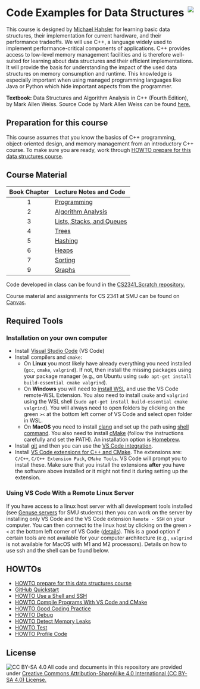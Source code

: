 # <img src="images/DS_Weiss_Book.jpg" align="right"> Code Examples for Data Structures

This course is designed by [Michael Hahsler](https://michael.hahsler.net/) 
for learning basic data structures, their implementation
for current hardware, and their performance tradeoffs.  We will use C++, a
language widely used to implement performance-critical components of
applications.  C++ provides access to low-level memory management facilities
and is therefore well-suited for learning about data structures and their
efficient implementations. It will provide the basis for understanding the
impact of the used data structures on memory consumption and runtime.  This
knowledge is especially important when using managed programming languages like
Java or Python which hide important aspects from the programmer.

**Textbook:** Data Structures and Algorithm Analysis in C++ (Fourth Edition), by Mark Allen Weiss.
Source Code by Mark Allen Weiss can be found [here.](https://users.cs.fiu.edu/~weiss/dsaa_c++4/code/)

## Preparation for this course 

This course assumes that you know the basics of C++ programming, object-oriented design, and memory management from
an introductory C++ course. To make sure you are ready, work through [HOWTO prepare for this data structures course](HOWTO_prepare_for_data_structures.md).

## Course Material

| Book Chapter | Lecture Notes and Code                            |
| :----------: | :------------------------------------------------ |
|      1       | [Programming](Chapter1_Programming)               |
|      2       | [Algorithm Analysis](Chapter2_Algorithm_Analysis) |
|      3       | [Lists, Stacks, and Queues](Chapter3_Lists_etc)   |
|      4       | [Trees](Chapter4_Trees)                           |
|      5       | [Hashing](Chapter5_Hashing)                       |
|      6       | [Heaps](Chapter6_Heaps)                           |
|      7       | [Sorting](Chapter7_Sorting)                       |
|      9       | [Graphs](Chapter9_Graphs)                         |

Code developed in class can be found in the [CS2341_Scratch repository.](https://github.com/mhahsler/CS2341_Scratch)

Course material and assignments for CS 2341 at SMU can be found on [Canvas](https://www.smu.edu/OIT/Services/Canvas/).



## Required Tools

### Installation on your own computer
* Install [Visual Studio Code](https://code.visualstudio.com/) (VS Code)
* Install compilers and `cmake`:
    - On **Linux** you most likely have already everything you need installed (`gcc`, `cmake`, `valgrind`). If not, 
      then install the missing packages using your package manager (e.g., on Ubuntu using `sudo apt-get install build-essential cmake valgrind`). 
    - On **Windows** you will need to [install WSL](https://code.visualstudio.com/docs/cpp/config-wsl) and use the VS Code remote-WSL Extension. You also need to install `cmake` and `valgrind` using the WSL shell (`sudo apt-get install build-essential cmake valgrind`). You will always need to open folders by clicking on the green `><` at the bottom left corner of VS Code and select open folder in WSL.
    - On **MacOS** you need to install [clang](https://code.visualstudio.com/docs/cpp/config-clang-mac) and 
      set up the path using [shell command](https://code.visualstudio.com/docs/setup/mac). You also need to install [cMake](https://cmake.org/install/) (follow the instructions carefully and set the PATH). 
      An installation option is [Homebrew](https://brew.sh/).
* Install [git](https://git-scm.com/) and then you can use the [VS Code integration](https://code.visualstudio.com/docs/editor/versioncontrol).
* Install [VS Code extensions for C++ and CMake](https://code.visualstudio.com/docs/languages/cpp). 
  The extensions are: `C/C++`, `C/C++ Extension Pack`, `CMake Tools`. VS Code will prompt you to install these. Make sure that you install the extensions **after** you have the software above installed or it might not find it during setting up the extension. 


### Using VS Code With a Remote Linux Server
If you have access to a linux host server with all development tools installed (see [Genuse servers](https://www.smu.edu/OIT/Services/genuse) for SMU students) then you can work on the server by installing only VS Code and the VS Code extension `Remote - SSH` on your computer. You can then connect to the linux host by clicking on the green `><` at the bottom left corner of VS Code ([details](https://code.visualstudio.com/docs/remote/ssh)). 
This is a good option if certain tools
are not available for your computer architecture (e.g., `valgrind` is not available for MacOS with M1 and M2 processors).
Details on how to use ssh and the shell can be found below.


## HOWTOs
* [HOWTO prepare for this data structures course](HOWTO_prepare_for_data_structures.md)
* [GitHub Quickstart](https://docs.github.com/en/get-started/quickstart)
* [HOWTO Use a Shell and SSH](HOWTO_shell_and_ssh.md)
* [HOWTO Compile Programs With VS Code and CMake](HOWTO_compile_programs_with_CMake.md)
* [HOWTO Good Coding Practice](HOWTO_good_coding_practice.md)
* [HOWTO Debug](HOWTO_debug.md)
* [HOWTO Detect Memory Leaks](HOWTO_detect_memory_leaks.md)
* [HOWTO Test](HOWTO_test.md)
* [HOWTO Profile Code](HOWTO_profile_code.md)


## License

<img src="https://licensebuttons.net/l/by-sa/3.0/88x31.png" alt="CC BY-SA 4.0" align="left">

All code and documents in this repository are provided under [Creative Commons Attribution-ShareAlike 4.0 International (CC BY-SA 4.0) License.](https://creativecommons.org/licenses/by-sa/4.0/)
